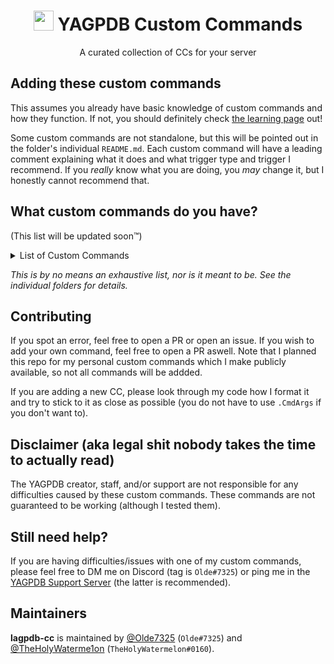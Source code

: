 #
<h1 align="center"><img src="https://yagpdb.xyz/static/img/logo_y.png" height=32px width=32px></img>&nbspYAGPDB Custom Commands</h1>

<p align="center">A curated collection of CCs for your server</p>

## Adding these custom commands
This assumes you already have basic knowledge of custom commands and how they function. If not, you should definitely check [the learning page](https://learn.yagpdb.xyz/) out!

Some custom commands are not standalone, but this will be pointed out in the folder's individual `README.md`. Each custom command will have a leading comment explaining what it does and what trigger type and trigger I recommend. If you *really* know what you are doing, you *may* change it, but I honestly cannot recommend that.

## What custom commands do you have?
(This list will be updated soon™️)
<details>
<summary>List of Custom Commands</summary>
+ [Report System](https://github.com/Olde7325/lagpdb-cc/tree/main/Report-System)
    - Set logging channel where the reports are being logged into
    - Notify users about their actions being taken on their reports
        - Set "talk-to-staff-channel" where users are being notified and can talk to the moderators
    - Edit report message to the current state (e.g. "under investigation")
    - Use reactions as menu options
</details>

*This is by no means an exhaustive list, nor is it meant to be. See the individual folders for details.*

## Contributing
If you spot an error, feel free to open a PR or open an issue.
If you wish to add your own command, feel free to open a PR aswell. Note that I planned this repo for my personal custom commands which I make publicly available, so not all commands will be addded.

If you are adding a new CC, please look through my code how I format it and try to stick to it as close as possible (you do not have to use `.CmdArgs` if you don't want to).

## Disclaimer (aka legal shit nobody takes the time to actually read)
The YAGPDB creator, staff, and/or support are not responsible for any difficulties caused by these custom commands.
These commands are not guaranteed to be working (although I tested them).

## Still need help?
If you are having difficulties/issues with one of my custom commands, please feel free to DM me on Discord (tag is `Olde#7325`) or ping me in the [YAGPDB Support Server](https://discord.gg/5uVyq2E) (the latter is recommended).

## Maintainers
**lagpdb-cc** is maintained by [@Olde7325](https://github.com/Olde7325) (`Olde#7325`) and [@TheHolyWaterme1on](https://github.com/TheHolyWaterme1on) (`TheHolyWatermelon#0160`).